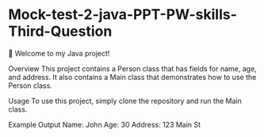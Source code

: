 # Mock-test-2-java-PPT-PW-skills-Third-Question

👋 Welcome to my Java project!

Overview
This project contains a Person class that has fields for name, age, and address. It also contains a Main class that demonstrates how to use the Person class.

Usage
To use this project, simply clone the repository and run the Main class.

Example Output
Name: John
Age: 30
Address: 123 Main St
